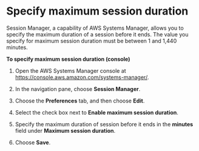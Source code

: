 # Specify maximum session duration<a name="session-preferences-max-timeout"></a>

Session Manager, a capability of AWS Systems Manager, allows you to specify the maximum duration of a session before it ends\. The value you specify for maximum session duration must be between 1 and 1,440 minutes\.

**To specify maximum session duration \(console\)**

1. Open the AWS Systems Manager console at [https://console\.aws\.amazon\.com/systems\-manager/](https://console.aws.amazon.com/systems-manager/)\.

1. In the navigation pane, choose **Session Manager**\.

1. Choose the **Preferences** tab, and then choose **Edit**\.

1. Select the check box next to **Enable maximum session duration**\.

1. Specify the maximum duration of session before it ends in the **minutes** field under **Maximum session duration**\.

1. Choose **Save**\.